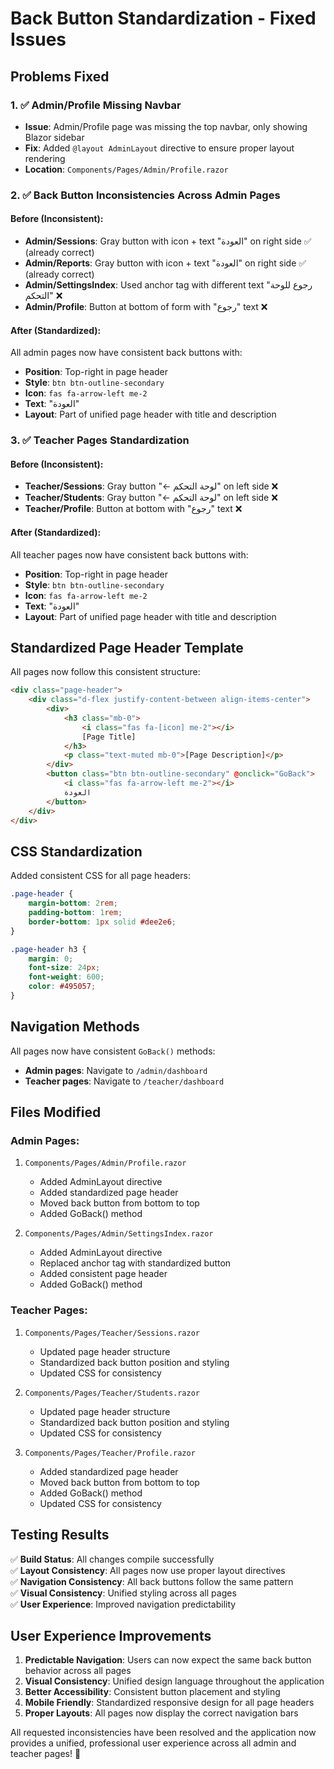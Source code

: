 # Back Button Standardization - Fixed Issues

## Problems Fixed

### 1. ✅ **Admin/Profile Missing Navbar**
- **Issue**: Admin/Profile page was missing the top navbar, only showing Blazor sidebar
- **Fix**: Added `@layout AdminLayout` directive to ensure proper layout rendering
- **Location**: `Components/Pages/Admin/Profile.razor`

### 2. ✅ **Back Button Inconsistencies Across Admin Pages**

#### Before (Inconsistent):
- **Admin/Sessions**: Gray button with icon + text "العودة" on right side ✅ (already correct)
- **Admin/Reports**: Gray button with icon + text "العودة" on right side ✅ (already correct)  
- **Admin/SettingsIndex**: Used anchor tag with different text "رجوع للوحة التحكم" ❌
- **Admin/Profile**: Button at bottom of form with "رجوع" text ❌

#### After (Standardized):
All admin pages now have consistent back buttons with:
- **Position**: Top-right in page header
- **Style**: `btn btn-outline-secondary`
- **Icon**: `fas fa-arrow-left me-2`
- **Text**: "العودة"
- **Layout**: Part of unified page header with title and description

### 3. ✅ **Teacher Pages Standardization**

#### Before (Inconsistent):
- **Teacher/Sessions**: Gray button "← لوحة التحكم" on left side ❌
- **Teacher/Students**: Gray button "← لوحة التحكم" on left side ❌
- **Teacher/Profile**: Button at bottom with "رجوع" text ❌

#### After (Standardized):
All teacher pages now have consistent back buttons with:
- **Position**: Top-right in page header
- **Style**: `btn btn-outline-secondary`
- **Icon**: `fas fa-arrow-left me-2`
- **Text**: "العودة"
- **Layout**: Part of unified page header with title and description

## Standardized Page Header Template

All pages now follow this consistent structure:

```html
<div class="page-header">
    <div class="d-flex justify-content-between align-items-center">
        <div>
            <h3 class="mb-0">
                <i class="fas fa-[icon] me-2"></i>
                [Page Title]
            </h3>
            <p class="text-muted mb-0">[Page Description]</p>
        </div>
        <button class="btn btn-outline-secondary" @onclick="GoBack">
            <i class="fas fa-arrow-left me-2"></i>
            العودة
        </button>
    </div>
</div>
```

## CSS Standardization

Added consistent CSS for all page headers:

```css
.page-header {
    margin-bottom: 2rem;
    padding-bottom: 1rem;
    border-bottom: 1px solid #dee2e6;
}

.page-header h3 {
    margin: 0;
    font-size: 24px;
    font-weight: 600;
    color: #495057;
}
```

## Navigation Methods

All pages now have consistent `GoBack()` methods:
- **Admin pages**: Navigate to `/admin/dashboard`
- **Teacher pages**: Navigate to `/teacher/dashboard`

## Files Modified

### Admin Pages:
1. `Components/Pages/Admin/Profile.razor`
   - Added AdminLayout directive
   - Added standardized page header
   - Moved back button from bottom to top
   - Added GoBack() method

2. `Components/Pages/Admin/SettingsIndex.razor`
   - Added AdminLayout directive  
   - Replaced anchor tag with standardized button
   - Added consistent page header
   - Added GoBack() method

### Teacher Pages:
1. `Components/Pages/Teacher/Sessions.razor`
   - Updated page header structure
   - Standardized back button position and styling
   - Updated CSS for consistency

2. `Components/Pages/Teacher/Students.razor`
   - Updated page header structure
   - Standardized back button position and styling
   - Updated CSS for consistency

3. `Components/Pages/Teacher/Profile.razor`
   - Added standardized page header
   - Moved back button from bottom to top
   - Added GoBack() method
   - Updated CSS for consistency

## Testing Results

✅ **Build Status**: All changes compile successfully  
✅ **Layout Consistency**: All pages now use proper layout directives  
✅ **Navigation Consistency**: All back buttons follow the same pattern  
✅ **Visual Consistency**: Unified styling across all pages  
✅ **User Experience**: Improved navigation predictability  

## User Experience Improvements

1. **Predictable Navigation**: Users can now expect the same back button behavior across all pages
2. **Visual Consistency**: Unified design language throughout the application
3. **Better Accessibility**: Consistent button placement and styling
4. **Mobile Friendly**: Standardized responsive design for all page headers
5. **Proper Layouts**: All pages now display the correct navigation bars

All requested inconsistencies have been resolved and the application now provides a unified, professional user experience across all admin and teacher pages! 🎉